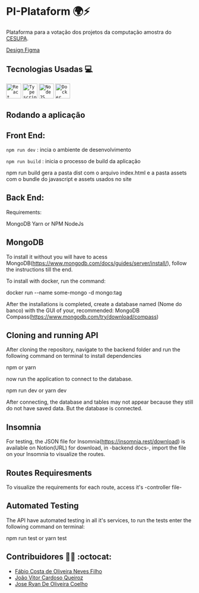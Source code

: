 # PI-Plataform 🌍:zap:

Plataforma para a votação dos projetos da computação amostra do [CESUPA](Cesupa.br).

[Design Figma](https://bit.ly/3sr7qR4)

## Tecnologias Usadas :computer:
<code><img width="40px" src="https://cdn.jsdelivr.net/gh/devicons/devicon/icons/react/react-original.svg" title = "React"/></code> 
<code><img width="40px" src="https://cdn.jsdelivr.net/gh/devicons/devicon/icons/typescript/typescript-original.svg" title = "Typescript"/></code>
<code><img width="40px" src="https://cdn.jsdelivr.net/gh/devicons/devicon/icons/nodejs/nodejs-original.svg" title = "NodeJS"/></code>
<code><img width="40px" src="https://cdn.jsdelivr.net/gh/devicons/devicon/icons/docker/docker-original.svg" title = "Docker"/></code>          

## Rodando a aplicação

## Front End:
  
  <code>npm run dev</code> : incia o ambiente de desenvolvimento

  <code>npm run build</code> : inicia o processo de build da aplicação
  
  npm run build gera a pasta dist com o arquivo index.html e a pasta assets com o bundle do javascript e assets usados no site
  
## Back End: 

Requirements: 

MongoDB
Yarn or NPM
NodeJs

## MongoDB

To install it without you will have to acess MongoDB(https://www.mongodb.com/docs/guides/server/install/), follow the instructions till the end.

To install with docker, run the command: 

docker run --name some-mongo -d mongo:tag

After the installations is completed, create a database named (Nome do banco) with the GUI of your, recommended:
MongoDB Compass(https://www.mongodb.com/try/download/compass)

## Cloning and running API

After cloning the repository, navigate to the backend folder and run the following command on terminal to install dependencies

npm 
or
yarn

now run the application to connect to the database.

npm run dev
or
yarn dev

After connecting, the database and tables may not appear because they still do not have saved data. But the database is connected.

## Insomnia

For testing, the JSON file for Insomnia(https://insomnia.rest/download) is available on Notion(URL) for download, in -backend docs-, import the file on your Insomnia to visualize the routes.

## Routes Requiresments

To visualize the requirements for each route, access it's -controller file-

## Automated Testing 

The API have automated testing in all it's services, to run the tests enter the following command on terminal:

npm run test
or
yarn test



## Contribuidores :man_technologist: :octocat:
- [Fábio Costa de Oliveira Neves Filho](https://github.com/FabioNeves00)
- [João Vitor Cardoso Queiroz](https://github.com/JoaoCardoso00)
- [Jose Ryan De Oliveira Coelho](https://github.com/ryanolivrdev)
